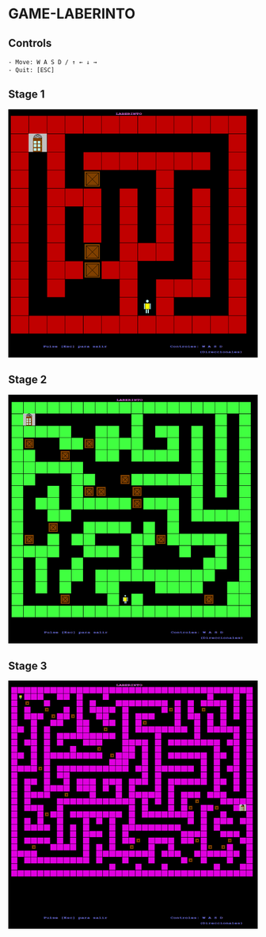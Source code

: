 # GAME-LABERINTO

## Controls
    - Move: W A S D / ↑ ← ↓ →
    - Quit: [ESC]
    
## Stage 1

![Interfaz1](images/stage1.PNG)

## Stage 2

![Interfaz2](images/stage2.PNG)

## Stage 3

![Interfaz3](images/stage3.PNG)
